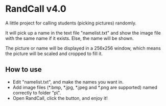 # RandCall v4.0
A little project for calling students (picking pictures) randomly.

It will pick up a name in the text file "namelist.txt" and show the image file with the same name if it exists. Else, the name will be shown.

The picture or name will be displayed in a 256x256 window, which means the picture will be scaled and cropped to fill it.

## How to use
- Edit "namelist.txt", and make the names you want in.
- Add image files (*.bmp, *.jpg, *.jpeg and *.png are supported) named correctly to folder "p\\".
- Open RandCall, click the button, and enjoy it!
